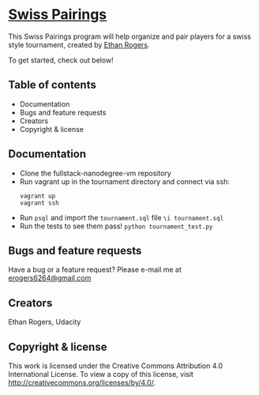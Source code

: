 # [Swiss Pairings](https://github.com/erogers6264/fullstack-nanodegree-vm)

This Swiss Pairings program will help organize and pair players for a swiss style tournament, created by [Ethan Rogers](https://github.com/erogers6264).

To get started, check out below!

## Table of contents
* Documentation
* Bugs and feature requests
* Creators
* Copyright & license

## Documentation
* Clone the fullstack-nanodegree-vm repository
* Run vagrant up in the tournament directory and connect via ssh:
  ```
  vagrant up
  vagrant ssh
  ```
* Run `psql` and import the `tournament.sql` file
  `\i tournament.sql`
* Run the tests to see them pass!
`python tournament_test.py`

## Bugs and feature requests
Have a bug or a feature request? Please e-mail me at erogers6264@gmail.com

## Creators
Ethan Rogers, Udacity

## Copyright & license
This work is licensed under the Creative Commons Attribution 4.0 International
License. To view a copy of this license, visit http://creativecommons.org/licenses/by/4.0/.
